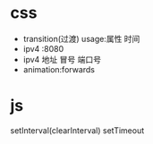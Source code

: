 # css
- transition(过渡) usage:属性 时间
- ipv4 :8080
- ipv4 地址 冒号 端口号
- animation:forwards

# js
setInterval(clearInterval)
setTimeout